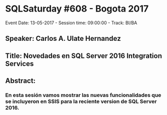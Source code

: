 # SQLSaturday #608 - Bogota 2017
Event Date: 13-05-2017 - Session time: 09:00:00 - Track: BI/BA
## Speaker: Carlos A. Ulate Hernandez
## Title: Novedades en SQL Server 2016 Integration Services
## Abstract:
### En esta sesión vamos mostrar las nuevas funcionalidades que se incluyeron en SSIS para la reciente version de SQL Server 2016.
